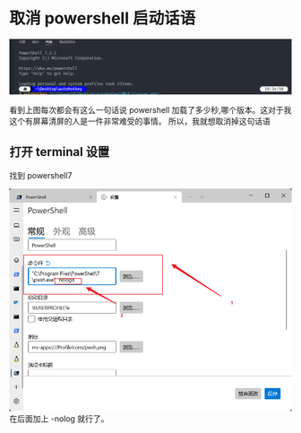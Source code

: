 # 取消 powershell 启动话语

![image](../../img/2022-04-05-19-15-52.png)

看到上图每次都会有这么一句话说 powershell 加载了多少秒,哪个版本。这对于我这个有屏幕清屏的人是一件非常难受的事情。
所以，我就想取消掉这句话语

## 打开 terminal 设置

找到 powershell7

![image2](../../img/2022-04-05-19-21-16.png)
在后面加上 -nolog 就行了。
